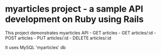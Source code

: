 # myarticles project - a sample API development on Ruby using Rails

This project demonstrates myarticles API
	- GET articles
	- GET articles/:id
	- POST articles
	- PUT articles/:id
	- DELETE articles/:id

It uses MySQL 'myarticles' db
